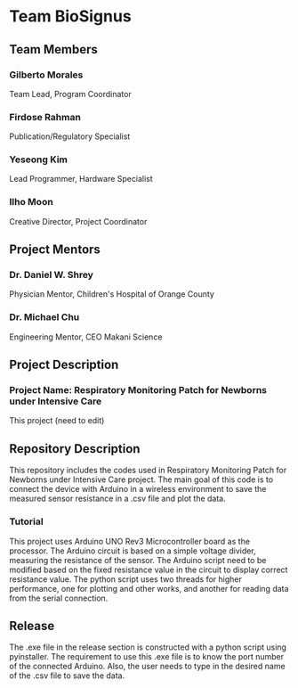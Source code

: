 # Team BioSignus

## Team Members
### Gilberto Morales
Team Lead, Program Coordinator

### Firdose Rahman
Publication/Regulatory Specialist

### Yeseong Kim
Lead Programmer, Hardware Specialist

### Ilho Moon
Creative Director, Project Coordinator

## Project Mentors
### Dr. Daniel W. Shrey
Physician Mentor, Children's Hospital of Orange County

### Dr. Michael Chu
Engineering Mentor, CEO Makani Science

## Project Description
### Project Name: Respiratory Monitoring Patch for Newborns under Intensive Care
This project
(need to edit)

## Repository Description
This repository includes the codes used in Respiratory Monitoring Patch for Newborns under Intensive Care project.
The main goal of this code is to connect the device with Arduino in a wireless environment to save the measured sensor resistance
in a .csv file and plot the data.

### Tutorial
This project uses Arduino UNO Rev3 Microcontroller board as the processor. The Arduino circuit is based on a simple voltage divider, measuring the resistance of the sensor. The Arduino script need to be modified based on the fixed resistance value in the circuit to display correct resistance value.
The python script uses two threads for higher performance, one for plotting and other works, and another for reading data from the serial connection.

## Release
The .exe file in the release section is constructed with a python script using pyinstaller. The requirement to use this .exe file is to know the port number of the connected Arduino. Also, the user needs to type in the desired name of the .csv file to save the data.
